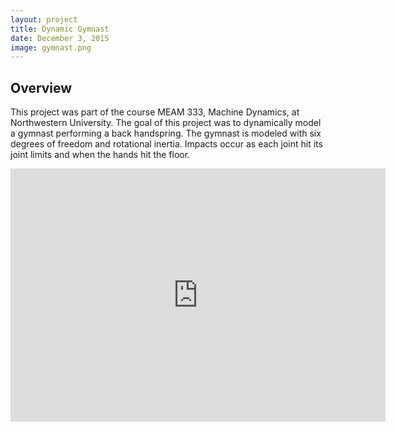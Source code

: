 ```yaml
---
layout: project
title: Dynamic Gymnast
date: December 3, 2015
image: gymnast.png
---
```


## Overview
This project was part of the course MEAM 333, Machine Dynamics, at Northwestern University. The goal of this project was to dynamically model a gymnast performing a back handspring. The gymnast is modeled with six degrees of freedom and rotational inertia. Impacts occur as each joint hit its joint limits and when the hands hit the floor.


<p align="center">
<iframe width="600" height="405" src="https://www.youtube.com/embed/TF29Ih6mwZ8" frameborder="0" allowfullscreen></iframe>
</p>


